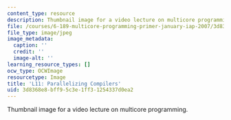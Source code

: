 ```yaml
---
content_type: resource
description: Thumbnail image for a video lecture on multicore programming.
file: /courses/6-189-multicore-programming-primer-january-iap-2007/3d8368e8bff95c3e1ff31254337d0ea2_l11.jpg
file_type: image/jpeg
image_metadata:
  caption: ''
  credit: ''
  image-alt: ''
learning_resource_types: []
ocw_type: OCWImage
resourcetype: Image
title: 'L11: Parallelizing Compilers'
uid: 3d8368e8-bff9-5c3e-1ff3-1254337d0ea2
---
```

Thumbnail image for a video lecture on multicore programming.